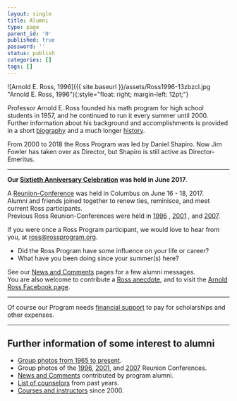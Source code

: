 ```yaml
---
layout: single
title: Alumni
type: page
parent_id: '0'
published: true
password: ''
status: publish
categories: []
tags: []
---
```


![Arnold E. Ross, 1996]({{ site.baseurl }}/assets/Ross1996-13zbzcl.jpg "Arnold E. Ross, 1996"){:style="float: right; margin-left: 12pt;"}

Professor Arnold E. Ross founded his math program for high school students in 1957, 
and he continued to run it every summer until 2000\. Further information about 
his background and accomplishments is provided in a short 
[biography](/alumni/biography/ "Ross Biography") and a much longer [history](/alumni/history/).

From 2000 to 2018 the Ross Program was led by Daniel Shapiro.  Now Jim Fowler has taken over as Director, but Shapiro is still active as Director-Emeritus.

* * *

**Our [Sixtieth Anniversary Celebration](/alumni/reunions/2017/) was held in June 2017**.

A [Reunion-Conference](/alumni/reunions/2017/ "2017 – 60th Year") was held in Columbus on June 16 - 18, 2017\.  
Alumni and friends joined together to renew ties, reminisce, and meet current Ross participants.  
Previous Ross Reunion-Conferences were held in [1996](/alumni/reunions/1996/ "1996 – 90th Birthday") , 
[2001](/alumni/reunions/2001/ "2001 – 45th Year") , and [2007](/alumni/reunions/2007/).

If you were once a Ross Program participant, we would love to hear from you, at [ross@rossprogram.org](mailto:ross@rossprogram.org).

*   Did the Ross Program have some influence on your life or career?
*   What have you been doing since your summer(s) here?

See our [News and Comments](/alumni/news/) pages for a few alumni messages.  
You are also welcome to contribute a [Ross anecdote](/alumni/stories/), 
and to visit the [Arnold Ross Facebook page](https://www.facebook.com/RossMathematicsProgram/).

* * *

Of course our Program needs [financial support](/alumni/contribute/) to pay for scholarships and other expenses.

* * *

## Further information of some interest to alumni

*  [Group photos from 1965 to present](/alumni/group-photos/ "Group Photos").
*  Group photos of the [1996](https://people.math.osu.edu/ross/Reunions/reunion96/Reunion96.jpg), [2001](https://people.math.osu.edu/ross/Reunions/reunion01/pix2001.html), and [2007](https://people.math.osu.edu/ross/Reunions/reunion07/pix2007.html) Reunion Conferences.
*  [News and Comments](/alumni/news/) contributed by program alumni.
*  [List of counselors](https://rossprogram.org/alumni/counselor-list/) from past years.
*  [Courses and instructors](/previous-summers/ "Previous Summers") since 2000.

